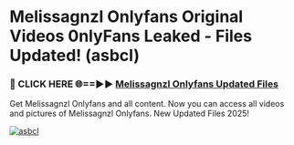 # Melissagnzl Onlyfans Original Videos 0nlyFans Leaked - Files Updated! (asbcl)

<h3>🔴 CLICK HERE 🌐==►► <a href="https://tinyurl.com/2m67pmp6" rel="nofollow">Melissagnzl Onlyfans Updated Files</a></h3>

Get Melissagnzl Onlyfans and all content. Now you can access all videos and pictures of Melissagnzl Onlyfans. New Updated Files 2025!

[![asbcl](https://i.imgur.com/H4QAA4z.gif)](https://tinyurl.com/2m67pmp6)